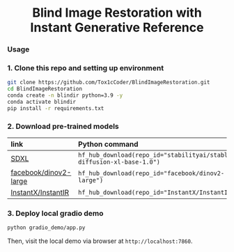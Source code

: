 <div align="center">
<h1>Blind Image Restoration with</br>Instant Generative Reference</h1>
</div>

### Usage

### 1. Clone this repo and setting up environment

```sh
git clone https://github.com/Tox1cCoder/BlindImageRestoration.git
cd BlindImageRestoration
conda create -n blindir python=3.9 -y
conda activate blindir
pip install -r requirements.txt
```

### 2. Download pre-trained models

| link                                                                    | Python command                                                        
|:------------------------------------------------------------------------|:----------------------------------------------------------------------
| [SDXL](https://huggingface.co/stabilityai/stable-diffusion-xl-base-1.0) | `hf_hub_download(repo_id="stabilityai/stable-diffusion-xl-base-1.0")` 
| [facebook/dinov2-large](https://huggingface.co/facebook/dinov2-large)   | `hf_hub_download(repo_id="facebook/dinov2-large")`                    
| [InstantX/InstantIR](https://huggingface.co/InstantX/InstantIR)         | `hf_hub_download(repo_id="InstantX/InstantIR")`                       

### 3. Deploy local gradio demo

```sh
python gradio_demo/app.py
```

Then, visit the local demo via browser at `http://localhost:7860`.
